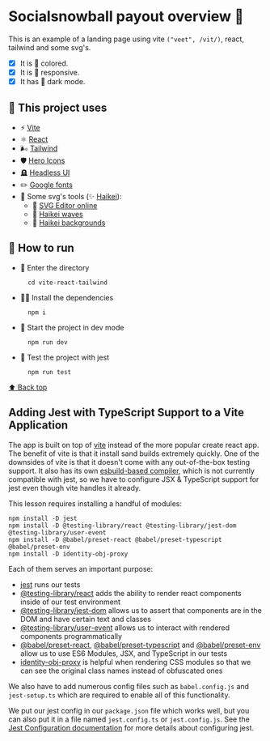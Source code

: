 # Socialsnowball payout overview 🎉

This is an example of a landing page using vite `("veet", /vit/)`, react, tailwind and some svg's.

- [x] It is 🌈 colored.
- [x] It is 📱 responsive.
- [x] It has 🌚 dark mode.

## 🔮 This project uses

- ⚡ [Vite](https://vitejs.dev/)
- ⚛️ [React](https://reactjs.org/)
- 🌬️ [Tailwind](https://tailwindcss.com/)
- 🛡️ [Hero Icons](https://heroicons.dev/)
- 🪦 [Headless UI](https://headlessui.com/)
- ✏️ [Google fonts](https://fonts.google.com/)
- 🧰 Some svg's tools (✨ [Haikei](https://haikei.app/)):
  - 🎨 [SVG Editor online](https://svgeditoronline.com/editor/)
  - 🌊 [Haikei waves](https://getwaves.io/)
  - 🎏 [Haikei backgrounds](https://app.haikei.app/)

## 📖 How to run

- 🚪 Enter the directory

        cd vite-react-tailwind

- 🧑‍💻 Install the dependencies

        npm i

- 🚀 Start the project in dev mode

        npm run dev

- 🔽 Test the project with jest

        npm run test


[⬆️ Back top](#vite-react-and-tailwind-)

## Adding Jest with TypeScript Support to a Vite Application

The app is built on top of [vite](https://vitejs.dev/) instead of the more popular create react app. The benefit of vite is that it install sand builds extremely quickly. One of the downsides of vite is that it doesn't come with any out-of-the-box testing support. It also has its own [esbuild-based compiler](https://vitejs.dev/guide/features.html#typescript), which is not currently compatible with jest, so we have to configure JSX & TypeScript support for jest even though vite handles it already.

This lesson requires installing a handful of modules:

```
npm install -D jest
npm install -D @testing-library/react @testing-library/jest-dom @testing-library/user-event
npm install -D @babel/preset-react @babel/preset-typescript @babel/preset-env
npm install -D identity-obj-proxy
```

Each of them serves an important purpose:

- [jest](https://jestjs.io/) runs our tests
- [@testing-library/react](https://testing-library.com/docs/react-testing-library/intro) adds the ability to render react components inside of our test environment
- [@testing-library/jest-dom](https://github.com/testing-library/jest-dom) allows us to assert that components are in the DOM and have certain text and classes
- [@testing-library/user-event](https://testing-library.com/docs/ecosystem-user-event) allows us to interact with rendered components programmatically
- [@babel/preset-react](https://babeljs.io/docs/en/babel-preset-react), [@babel/preset-typescript](https://babeljs.io/docs/en/babel-preset-typescript) and [@babel/preset-env](https://babeljs.io/docs/en/babel-preset-env) allow us to use ES6 Modules, JSX, and TypeScript in our tests
- [identity-obj-proxy](https://github.com/keyz/identity-obj-proxy#identity-obj-proxy---) is helpful when rendering CSS modules so that we can see the original class names instead of obfuscated ones

We also have to add numerous config files such as `babel.config.js` and `jest-setup.ts` which are required to enable all of this functionality.

We put our jest config in our `package.json` file which works well, but you can also put it in a file named `jest.config.ts` or `jest.config.js`. See the [Jest Configuration documentation](https://jestjs.io/docs/configuration) for more details about configuring jest.
